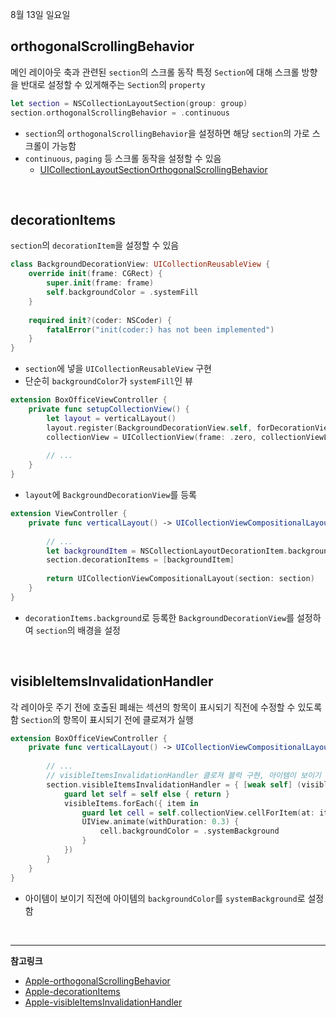 8월 13일 일요일

## orthogonalScrollingBehavior
메인 레이아웃 축과 관련된 `section`의 스크롤 동작
특정 `Section`에 대해 스크롤 방향을 반대로 설정할 수 있게해주는 `Section`의 `property`

```swift
let section = NSCollectionLayoutSection(group: group)
section.orthogonalScrollingBehavior = .continuous
```
- `section`의 `orthogonalScrollingBehavior`을 설정하면 해당 `section`의 가로 스크롤이 가능함
- `continuous`, `paging` 등 스크롤 동작을 설정할 수 있음
    - [UICollectionLayoutSectionOrthogonalScrollingBehavior](https://developer.apple.com/documentation/uikit/uicollectionlayoutsectionorthogonalscrollingbehavior)

</br>

## decorationItems
`section`의 `decorationItem`을 설정할 수 있음

```swift
class BackgroundDecorationView: UICollectionReusableView {
    override init(frame: CGRect) {
        super.init(frame: frame)
        self.backgroundColor = .systemFill
    }
    
    required init?(coder: NSCoder) {
        fatalError("init(coder:) has not been implemented")
    }
}
```
- `section`에 넣을 `UICollectionReusableView` 구현
- 단순히 `backgroundColor`가 `systemFill`인 뷰

```swift
extension BoxOfficeViewController {
    private func setupCollectionView() {
        let layout = verticalLayout()
        layout.register(BackgroundDecorationView.self, forDecorationViewOfKind: "background")
        collectionView = UICollectionView(frame: .zero, collectionViewLayout: layout)
        
        // ...
    }
}
```
- `layout`에 `BackgroundDecorationView`를 등록

```swift
extension ViewController {
    private func verticalLayout() -> UICollectionViewCompositionalLayout {
        
        // ...
        let backgroundItem = NSCollectionLayoutDecorationItem.background(elementKind: "background")
        section.decorationItems = [backgroundItem]
        
        return UICollectionViewCompositionalLayout(section: section)
    }
}
```
- `decorationItems.background`로 등록한 `BackgroundDecorationView`를 설정하여 `section`의 배경을 설정

</br>

## visibleItemsInvalidationHandler
각 레이아웃 주기 전에 호출된 폐쇄는 섹션의 항목이 표시되기 직전에 수정할 수 있도록 함
`Section`의 항목이 표시되기 전에 클로져가 실행

```swift
extension BoxOfficeViewController {
    private func verticalLayout() -> UICollectionViewCompositionalLayout {
        
        // ...
        // visibleItemsInvalidationHandler 클로져 블럭 구현, 아이템이 보이기 직전 아이템 설정
        section.visibleItemsInvalidationHandler = { [weak self] (visibleItems, offset, env) in
            guard let self = self else { return }
            visibleItems.forEach({ item in
                guard let cell = self.collectionView.cellForItem(at: item.indexPath) else { return }
                UIView.animate(withDuration: 0.3) {
                    cell.backgroundColor = .systemBackground
                }
            })
        }
    }
}
```
- 아이템이 보이기 직전에 아이템의 `backgroundColor`를 `systemBackground`로 설정함

</br>

---
**참고링크**
- [Apple-orthogonalScrollingBehavior](https://developer.apple.com/documentation/uikit/nscollectionlayoutsection/3199094-orthogonalscrollingbehavior)
- [Apple-decorationItems](https://developer.apple.com/documentation/uikit/nscollectionlayoutsection/3199091-decorationitems)
- [Apple-visibleItemsInvalidationHandler](https://developer.apple.com/documentation/uikit/nscollectionlayoutsection/3199096-visibleitemsinvalidationhandler)

